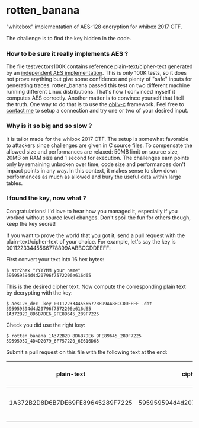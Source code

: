 # rotten_banana
"whitebox" implementation of AES-128 encryption for whibox 2017 CTF.

The challenge is to find the key hidden in the code.

### How to be sure it really implements AES ?
The file testvectors100K contains reference plain-text/cipher-text generated by an [independent AES implementation][8a068216]. This is only 100K tests, so it does not prove anything but give some confidence and plenty of "safe" inputs for generating traces. rotten_banana passed this test on two different machine running different Linux distributions. That's how I convinced myself it computes AES correctly. Another matter is to convince yourself that I tell the truth. One way to do that is to use the [obliv-c][12c6a91c] framework. Feel free to [contact me][0f449899] to setup a connection and try one or two of your desired input.

  [0f449899]: https://www.linkedin.com/in/sebastien-riou-99931220 "contact"
  [12c6a91c]: https://github.com/samee/obliv-c "obliv-c"
  [8a068216]: https://pypi.python.org/pypi/pycrypto "pycrypto"

### Why is it so big and so slow ?
It is tailor made for the whibox 2017 CTF. The setup is somewhat favorable to attackers since challenges are given in C source files. To compensate the allowed size and performances are relaxed: 50MB limit on source size, 20MB on RAM size and 1 second for execution. The challenges earn points only by remaining unbroken over time, code size and performances don't impact points in any way. In this context, it makes sense to slow down performances as much as allowed and bury the useful data within large tables.  

### I found the key, now what ?
Congratulations! I'd love to hear how you managed it, especially if you worked without source level changes. Don't spoil the fun for others though, keep the key secret!

If you want to prove the world that you got it, send a pull request with the plain-text/cipher-text of your choice.
For example, let's say the key is 00112233445566778899AABBCCDDEEFF:

First convert your text into 16 hex bytes:
```
$ str2hex "YYYYMM your name"
595959594d4d20796f7572206e616d65
```

This is the desired cipher text. Now compute the corresponding plain text by decrypting with the key:
```
$ aes128_dec -key 00112233445566778899AABBCCDDEEFF -dat 595959594d4d20796f7572206e616d65
1A372B2D_8D6B7DE6_9FE89645_289F7225
```

Check you did use the right key:
```
$ rotten_banana 1A372B2D_8D6B7DE6_9FE89645_289F7225
59595959_4D4D2079_6F757220_6E616D65
```

Submit a pull request on this file with the following text at the end:

plain-text  | cipher-text  | cipher-text as ascii  | comments
--|---|---|--
1A372B2D8D6B7DE69FE89645289F7225  | 595959594d4d20796f7572206e616d65  | "YYYYMM your name"  | CPA on 50 traces using tool XYZ
  |   |   |  
